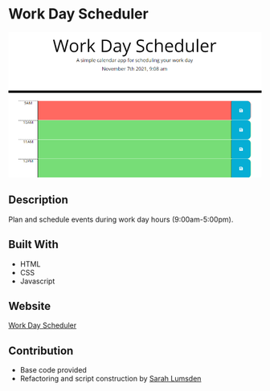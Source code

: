 # Work Day Scheduler

![Work Day Scheduler](assets/work-day-scheduler-screenshot.png)

## Description
Plan and schedule events during work day hours (9:00am-5:00pm).

## Built With
* HTML
* CSS
* Javascript

## Website
[Work Day Scheduler](https://slumsd01.github.io/work-day-scheduler/)

## Contribution
* Base code provided
* Refactoring and script construction by [Sarah Lumsden](https://github.com/slumsd01)
